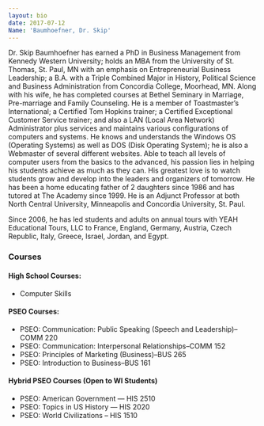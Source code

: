 ```yaml
---
layout: bio
date: 2017-07-12
Name: 'Baumhoefner, Dr. Skip'
---
```


Dr. Skip Baumhoefner has earned a PhD in Business Management from Kennedy Western University; holds an MBA from the University of St. Thomas, St. Paul, MN with an emphasis on Entrepreneurial Business Leadership; a B.A. with a Triple Combined Major in History, Political Science and Business Administration from Concordia College, Moorhead, MN. Along with his wife, he has completed courses at Bethel Seminary in Marriage, Pre-marriage and Family Counseling. He is a member of Toastmaster’s International; a Certified Tom Hopkins trainer; a Certified Exceptional Customer Service trainer; and also a LAN (Local Area Network) Administrator plus services and maintains various configurations of computers and systems. He knows and understands the Windows OS (Operating Systems) as well as DOS (Disk Operating System); he is also a Webmaster of several different websites. Able to teach all levels of computer users from the basics to the advanced, his passion lies in helping his students achieve as much as they can. His greatest love is to watch students grow and develop into the leaders and organizers of tomorrow. He has been a home educating father of 2 daughters since 1986 and has tutored at The Academy since 1999. He is an Adjunct Professor at both North Central University, Minneapolis and Concordia University, St. Paul.Since 2006, he has led students and adults on annual tours with YEAH Educational Tours, LLC to France, England, Germany, Austria, Czech Republic, Italy, Greece, Israel, Jordan, and Egypt.
### Courses
#### High School Courses:
* Computer Skills
#### PSEO Courses:
* PSEO: Communication: Public Speaking (Speech and Leadership)–COMM 220
* PSEO: Communication: Interpersonal Relationships–COMM 152
* PSEO: Principles of Marketing (Business)–BUS 265
* PSEO: Introduction to Business–BUS 161
#### Hybrid PSEO Courses (Open to WI Students)
* PSEO: American Government — HIS 2510
* PSEO: Topics in US History — HIS 2020
* PSEO: World Civilizations – HIS 1510

